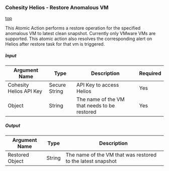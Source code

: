 
### <a name="restore-anomalous-objects"></a> Cohesity Helios - Restore Anomalous VM
[top](#Cisco-SecureX-Integration)

This Atomic Action performs a restore operation for the specified anomalous VM to latest clean snapshot. Currently only VMware VMs are supported. This atomic action also resolves the corresponding alert on Helios after restore task for that vm is triggered.

##### Input

| **Argument Name** | **Type** | **Description** | **Required** |
| --- | --- |--- | --- |
| Cohesity Helios API Key | Secure String | API Key to access Helios | Yes | 
| Object | String | The name of the VM that needs to be restored   | Yes | 

##### Output

| **Argument Name** | **Type** | **Description** |
| --- | --- | --- |
| Restored Object  | String  | The name of the VM that was restored to the latest snapshot | 